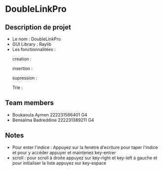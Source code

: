 # DoubleLinkPro 

<h2>Description de projet </h2>
<ul>
    <li> Le nom : DoubleLinkPro </li>
    <li> GUI Library : Raylib </li>
    <li> Les fonctionnalitées : </li>
    <dl> creation : </dl>
    <dl> insertion : </dl>
    <dl> supression : </dl>
    <dl> Trie : </dl>
    
</ul> 

<h2>Team members</h2>

<ul>
    <li>Boukaoula Aymen 222231586401 G4</li>
    <li>Bensalma Badreddine 222231389211 G4</li>
</ul> 


<h2>Notes</h2>

<ul>
    <li> Pour enter l'indice : Appuyez sur la fenètre d'ecriture pour taper l'indice et pour y accéder appuyer et maintenez key-entrer</li>
    <li> scroll : pour scroll à droite appuyez sur key-right et key-left à gauche et pour initialiser la liste appuyez sur key-espace</li>
</ul> 

